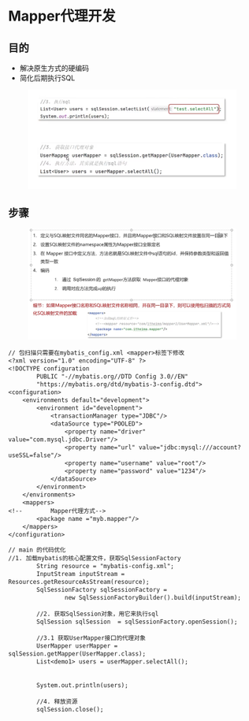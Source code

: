 # Mapper代理开发

## 目的

* 解决原生方式的硬编码
* 简化后期执行SQL

<figure><img src="../.gitbook/assets/image (1).png" alt=""><figcaption></figcaption></figure>

## 步骤

<figure><img src="../.gitbook/assets/image (1) (8).png" alt=""><figcaption></figcaption></figure>

```
// 包扫描只需要在mybatis_config.xml <mapper>标签下修改
<?xml version="1.0" encoding="UTF-8" ?>
<!DOCTYPE configuration
        PUBLIC "-//mybatis.org//DTD Config 3.0//EN"
        "https://mybatis.org/dtd/mybatis-3-config.dtd">
<configuration>
    <environments default="development">
        <environment id="development">
            <transactionManager type="JDBC"/>
            <dataSource type="POOLED">
                <property name="driver" value="com.mysql.jdbc.Driver"/>
                <property name="url" value="jdbc:mysql:///account?useSSL=false"/>
                <property name="username" value="root"/>
                <property name="password" value="1234"/>
            </dataSource>
        </environment>
    </environments>
    <mappers>
<!--        Mapper代理方式-->
        <package name ="myb.mapper"/>
    </mappers>
</configuration>
```

```
// main 的代码优化
//1. 加载mybatis的核心配置文件，获取SqlSessionFactory
        String resource = "mybatis-config.xml";
        InputStream inputStream = Resources.getResourceAsStream(resource);
        SqlSessionFactory sqlSessionFactory =
                new SqlSessionFactoryBuilder().build(inputStream);

        //2. 获取SqlSession对象，用它来执行sql
        SqlSession sqlSession  = sqlSessionFactory.openSession();

        //3.1 获取UserMapper接口的代理对象
        UserMapper userMapper = sqlSession.getMapper(UserMapper.class);
        List<demo1> users = userMapper.selectAll();


        System.out.println(users);

        //4. 释放资源
        sqlSession.close();
```
